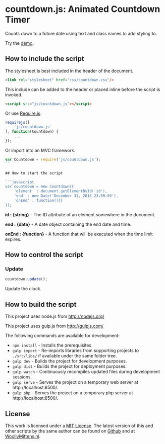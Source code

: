 # countdown.js: Animated Countdown Timer

Counts down to a future date using text and class names to add styling to.

Try the <a href="http://www.woollymittens.nl/default.php?url=useful-countdown">demo</a>.

## How to include the script

The stylesheet is best included in the header of the document.

```html
<link rel="stylesheet" href="css/countdown.css"/>
```

This include can be added to the header or placed inline before the script is invoked.

```html
<script src="js/countdown.js"></script>
```

Or use [Require.js](https://requirejs.org/).

```js
requirejs([
	'js/countdown.js'
], function(Countdown) {
	...
});
```

Or import into an MVC framework.

```js
var Countdown = require('js/countdown.js');
``

## How to start the script

```javascript
var countdown = new Countdown({
	'element' : document.getElementById('id'),
	'end' : new Date('December 31, 2015 23:59:59'),
	'onEnd' : function(){}
});
```

**id : {string}** - The ID attribute of an element somewhere in the document.

**end : {date}** - A date object containing the end date and time.

**onEnd : {function}** - A function that will be executed when the time limit expires.

## How to control the script

### Update

```javascript
countdown.update();
```

Update the clock.

## How to build the script

This project uses node.js from http://nodejs.org/

This project uses gulp.js from http://gulpjs.com/

The following commands are available for development:
+ `npm install` - Installs the prerequisites.
+ `gulp import` - Re-imports libraries from supporting projects to `./src/libs/` if available under the same folder tree.
+ `gulp dev` - Builds the project for development purposes.
+ `gulp dist` - Builds the project for deployment purposes.
+ `gulp watch` - Continuously recompiles updated files during development sessions.
+ `gulp serve` - Serves the project on a temporary web server at http://localhost:8500/.
+ `gulp php` - Serves the project on a temporary php server at http://localhost:8500/.

## License

This work is licensed under a [MIT License](https://opensource.org/licenses/MIT). The latest version of this and other scripts by the same author can be found on [Github](https://github.com/WoollyMittens) and at [WoollyMittens.nl](https://www.woollymittens.nl/).
